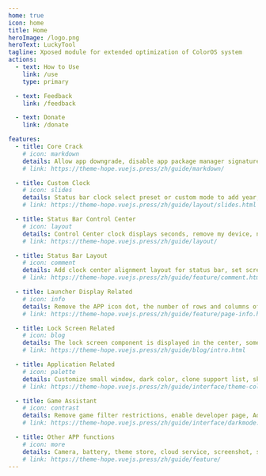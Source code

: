 ```yaml
---
home: true
icon: home
title: Home
heroImage: /logo.png
heroText: LuckyTool
tagline: Xposed module for extended optimization of ColorOS system
actions:
  - text: How to Use
    link: /use
    type: primary

  - text: Feedback
    link: /feedback

  - text: Donate
    link: /donate

features:
  - title: Core Crack
    # icon: markdown
    details: Allow app downgrade, disable app package manager signature verification, disable APK signature verification, sign with installed app
    # link: https://theme-hope.vuejs.press/zh/guide/markdown/

  - title: Custom Clock
    # icon: slides
    details: Status bar clock select preset or custom mode to add year, month, day and other formats
    # link: https://theme-hope.vuejs.press/zh/guide/layout/slides.html

  - title: Status Bar Control Center
    # icon: layout
    details: Control Center clock displays seconds, remove my device, number of tile rows and columns
    # link: https://theme-hope.vuejs.press/zh/guide/layout/

  - title: Status Bar Layout
    # icon: comment
    details: Add clock center alignment layout for status bar, set screen compatibility mode
    # link: https://theme-hope.vuejs.press/zh/guide/feature/comment.html

  - title: Launcher Display Related
    # icon: info
    details: Remove the APP icon dot, the number of rows and columns of the desktop layout
    # link: https://theme-hope.vuejs.press/zh/guide/feature/page-info.html

  - title: Lock Screen Related
    # icon: blog
    details: The lock screen component is displayed in the center, some buttons are removed, and the 72-hour password verification is removed
    # link: https://theme-hope.vuejs.press/zh/guide/blog/intro.html

  - title: Application Related
    # icon: palette
    details: Customize small window, dark color, clone support list, skip APK scanning, allow downgrade installation, remove installation advertisement, remove ADB installation confirmation
    # link: https://theme-hope.vuejs.press/zh/guide/interface/theme-color.html

  - title: Game Assistant
    # icon: contrast
    details: Remove game filter restrictions, enable developer page, Adreno GPU controller, race game mode, etc.
    # link: https://theme-hope.vuejs.press/zh/guide/interface/darkmode.html

  - title: Other APP functions
    # icon: more
    details: Camera, battery, theme store, cloud service, screenshot, software update, etc.
    # link: https://theme-hope.vuejs.press/zh/guide/feature/
---
```

